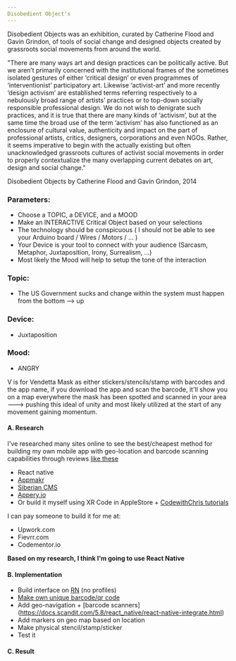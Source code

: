 ```yaml
---
Disobedient Object's
---
```

Disobedient Objects was an exhibition, curated by Catherine Flood and Gavin Grindon, of tools of social change and designed 
objects created by grassroots social movements from around the world.

"There are many ways art and design practices can be politically active. But we aren’t primarily concerned with the 
institutional frames of the sometimes isolated gestures of either ‘critical design’ or even programmes of ‘interventionist’
participatory art. Likewise ‘activist-art’ and more recently ‘design activism’ are established terms referring respectively 
to a nebulously broad range of artists’ practices or to top-down socially responsible professional design. We do not wish to 
denigrate such practices, and it is true that there are many kinds of ‘activism’, but at the same time the broad use of the 
term ‘activism’ has also functioned as an enclosure of cultural value, authenticity and impact on the part of professional 
artists, critics, designers, corporations and even NGOs. Rather, it seems imperative to begin with the actually existing but 
often unacknowledged grassroots cultures of activist social movements in order to properly contextualize the many overlapping 
current debates on art, design and social change."

Disobedient Objects by Catherine Flood and Gavin Grindon, 2014

### Parameters: 
- Choose a TOPIC, a DEVICE, and a MOOD
- Make an INTERACTIVE Critical Object based on your selections
- The technology should be conspicuous ( I should not be able to see your Arduino board / Wires / Motors / ... )
- Your Device is your tool to connect with your audience (Sarcasm, Metaphor, Juxtaposition, Irony, Surrealism, ...)
- Most likely the Mood will help to setup the tone of the interaction

### Topic:
- The US Government sucks and change within the system must happen from the bottom --> up

### Device:
- Juxtaposition

### Mood:
- ANGRY

V is for Vendetta Mask as either stickers/stencils/stamp with barcodes and the app name, if you download the app and scan the barcode, it'll show you on a map everywhere the mask has been spotted and scanned in your area ---> pushing this ideal of 
unity and most likely utilized at the start of any movement gaining momentum. 

#### A. Research
I've researched many sites online to see the best/cheapest method for building my own mobile app with geo-location and barcode
scanning capabilities through reviews [like these](https://www.werockyourweb.com/mobile-app-builder/)

- React native
- [Appmakr](https://www.appmakr.com/)
- [Siberian CMS](https://apptooltester.com/reviews/siberian/#comments)
- [Appery.io](https://www.comparakeet.com/best-app-makers/appery-io-review/)
- Or build it myself using XR Code in AppleStore + [CodewithChris tutorials](https://www.youtube.com/watch?v=jniJeamcIUU)

I can pay someone to build it for me at:

- Upwork.com
- Fievrr.com
- Codementor.io

**Based on my research, I think I'm going to use React Native**

#### B. Implementation
- Build interface on [RN](https://reactnative.dev/docs/getting-started) (no profiles) 
- [Make own unique barcode/qr code](https://barcode.tec-it.com/en/MobileQRCode?data=This%20is%20a%20QR%20Code%20by%20TEC-IT%20for%20mobile%20applications)
- Add geo-navigation + [barcode scanners] (https://docs.scandit.com/5.8/react_native/react-native-integrate.html)
- Add markers on geo map based on location 
- Make physical stencil/stamp/sticker
- Test it

#### C. Result


